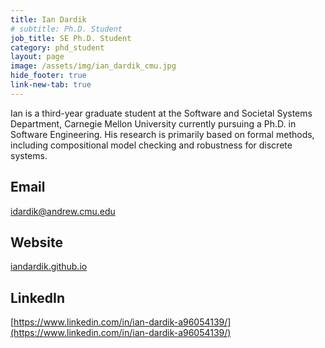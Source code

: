 ```yaml
---
title: Ian Dardik
# subtitle: Ph.D. Student
job_title: SE Ph.D. Student 
category: phd_student
layout: page
image: /assets/img/ian_dardik_cmu.jpg
hide_footer: true
link-new-tab: true
---
```

<!-- team/ian_dardik.md -->
Ian is a third-year graduate student at the Software and Societal Systems Department, Carnegie Mellon University currently pursuing a Ph.D. in Software Engineering.
His research is primarily based on formal methods, including compositional model checking and robustness for discrete systems.

## Email ##
[idardik@andrew.cmu.edu](mailto:idardik@andrew.cmu.edu)

## Website ##
[iandardik.github.io](https://iandardik.github.io/)

## LinkedIn ##
[https://www.linkedin.com/in/ian-dardik-a96054139/](https://www.linkedin.com/in/ian-dardik-a96054139/)
